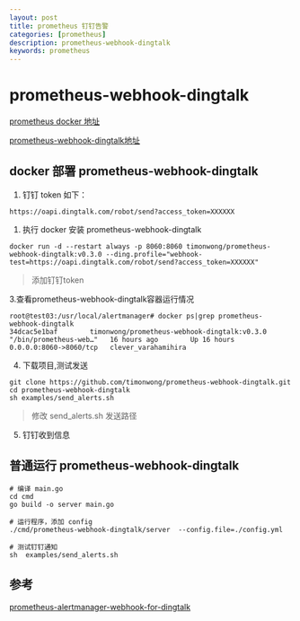 ```yaml
---
layout: post
title: prometheus 钉钉告警 
categories: [prometheus]
description: prometheus-webhook-dingtalk
keywords: prometheus 
---
```


# prometheus-webhook-dingtalk

[prometheus docker 地址](
https://github.com/PagerTree/prometheus-grafana-alertmanager-example)

[prometheus-webhook-dingtalk地址](https://github.com/timonwong/prometheus-webhook-dingtalk.git)
 

## docker 部署 prometheus-webhook-dingtalk


1. 钉钉 token 如下：
   
```
https://oapi.dingtalk.com/robot/send?access_token=XXXXXX

```

1. 执行 docker 安装 prometheus-webhook-dingtalk 

```
docker run -d --restart always -p 8060:8060 timonwong/prometheus-webhook-dingtalk:v0.3.0 --ding.profile="webhook-test=https://oapi.dingtalk.com/robot/send?access_token=XXXXXX"
```
> 添加钉钉token


3.查看prometheus-webhook-dingtalk容器运行情况

```
root@test03:/usr/local/alertmanager# docker ps|grep prometheus-webhook-dingtalk
34dcac5e1baf        timonwong/prometheus-webhook-dingtalk:v0.3.0   "/bin/prometheus-web…"   16 hours ago        Up 16 hours         0.0.0.0:8060->8060/tcp   clever_varahamihira
```

4. 下载项目,测试发送

```
git clone https://github.com/timonwong/prometheus-webhook-dingtalk.git
cd prometheus-webhook-dingtalk
sh examples/send_alerts.sh
```

> 修改 send_alerts.sh 发送路径

5. 钉钉收到信息

## 普通运行 prometheus-webhook-dingtalk



```
# 编译 main.go
cd cmd
go build -o server main.go

# 运行程序，添加 config
./cmd/prometheus-webhook-dingtalk/server  --config.file=./config.yml

# 测试钉钉通知
sh  examples/send_alerts.sh

```


## 参考

[prometheus-alertmanager-webhook-for-dingtalk](https://theo.im/blog/2017/10/16/release-prometheus-alertmanager-webhook-for-dingtalk/)


